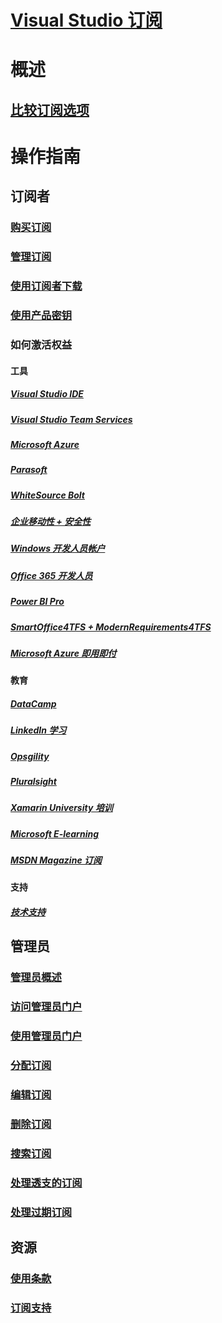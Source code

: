 # [Visual Studio 订阅](index.md)
# 概述
## [比较订阅选项](compare-subscriptions.md)

# 操作指南
##  订阅者
### [购买订阅](buy-vs-subscriptions.md)
### [管理订阅](manage-vs-subscriptions.md)
### [使用订阅者下载](subscriber-downloads.md)
### [使用产品密钥](product-keys.md)
### 如何激活权益
#### 工具
##### [Visual Studio IDE](vs-ide-benefit.md) 
##### [Visual Studio Team Services](vs-vsts.md)
##### [Microsoft Azure](vs-azure.md) 
##### [Parasoft](vs-parasoft.md)
##### [WhiteSource Bolt](vs-whitesource.md)
##### [企业移动性 + 安全性](vs-ems.md)
##### [Windows 开发人员帐户](vs-windows-dev.md)
##### [Office 365 开发人员](vs-office-dev.md)
##### [Power BI Pro](vs-pbi.md)
##### [SmartOffice4TFS + ModernRequirements4TFS](vs-modernreq.md)
##### [Microsoft Azure 即用即付](vs-azure-payg.md) 
#### 教育
##### [DataCamp](vs-datacamp.md)
##### [LinkedIn 学习](vs-linkedin-learning.md)
##### [Opsgility](vs-opsgility.md)
##### [Pluralsight](vs-pluralsight.md)
##### [Xamarin University 培训](vs-xamarin.md)
##### [Microsoft E-learning](vs-elearn.md)
##### [MSDN Magazine 订阅](vs-msdn.md)
#### 支持
##### [技术支持](vs-tech-support.md)

## 管理员
### [管理员概述](admin-responsibilities.md)
### [访问管理员门户](access-admin-portal.md)
### [使用管理员门户](using-admin-portal.md)
### [分配订阅](assign-license.md)
### [编辑订阅](edit-license.md)
### [删除订阅](delete-license.md)
### [搜索订阅](search-license.md)
### [处理透支的订阅](handle-overclaimed-license.md)
### [处理过期订阅](handle-expired-license.md)

## 资源
### [使用条款](vs-license-terms.md)
### [订阅支持](https://www.visualstudio.com/subscriptions/support/)
